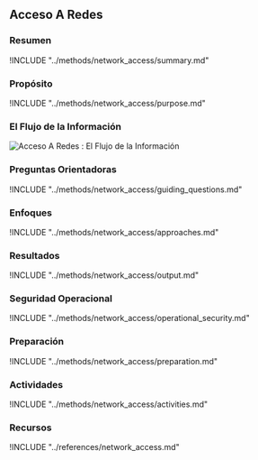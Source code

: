 ## Acceso A Redes

### Resumen

!INCLUDE "../methods/network_access/summary.md"

### Propósito 

!INCLUDE "../methods/network_access/purpose.md"

### El Flujo de la Información
![Acceso A Redes : El Flujo de la Información](images/info_flows/network_access.svg)

### Preguntas Orientadoras

!INCLUDE "../methods/network_access/guiding_questions.md"

### Enfoques

!INCLUDE "../methods/network_access/approaches.md"


### Resultados
!INCLUDE "../methods/network_access/output.md"

### Seguridad Operacional
!INCLUDE "../methods/network_access/operational_security.md"

### Preparación
!INCLUDE "../methods/network_access/preparation.md"

### Actividades
!INCLUDE "../methods/network_access/activities.md"

### Recursos

<div class="greybox">
!INCLUDE "../references/network_access.md"
</div>
